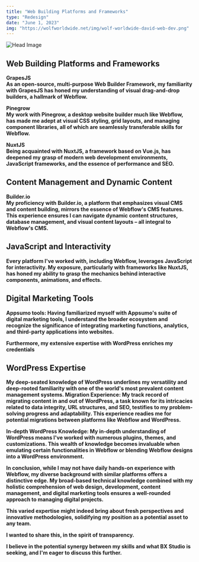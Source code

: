 ```yaml
---
title: "Web Building Platforms and Frameworks"
type: "Redesign"
date: "June 1, 2023"
img: "https://wolfworldwide.net/img/wolf-worldwide-david-web-dev.png"
---
```


![Head Image](https://wolfworldwide.net/img/wolf-worldwide-david-web-dev.png)

## Web Building Platforms and Frameworks

<b>GrapesJS</br>
As an open-source, multi-purpose Web Builder Framework, my familiarity with GrapesJS has honed my understanding of visual drag-and-drop builders, a hallmark of Webflow.


<b>Pinegrow</br>
My work with Pinegrow, a desktop website builder much like Webflow, has made me adept at visual CSS styling, grid layouts, and managing component libraries, all of which are seamlessly transferable skills for Webflow.

<b>NuxtJS</br>
Being acquainted with NuxtJS, a framework based on Vue.js, has deepened my grasp of modern web development environments, JavaScript frameworks, and the essence of performance and SEO.

## Content Management and Dynamic Content

<b>Builder.io</br>
My proficiency with Builder.io, a platform that emphasizes visual CMS and content building, mirrors the essence of Webflow's CMS features. This experience ensures I can navigate dynamic content structures, database management, and visual content layouts – all integral to Webflow's CMS.

## JavaScript and Interactivity

Every platform I've worked with, including Webflow, leverages JavaScript for interactivity. My exposure, particularly with frameworks like NuxtJS, has honed my ability to grasp the mechanics behind interactive components, animations, and effects.

## Digital Marketing Tools

Appsumo tools: Having familiarized myself with Appsumo's suite of digital marketing tools, I understand the broader ecosystem and recognize the significance of integrating marketing functions, analytics, and third-party applications into websites.

Furthermore, my extensive expertise with WordPress enriches my credentials

## WordPress Expertise

My deep-seated knowledge of WordPress underlines my versatility and deep-rooted familiarity with one of the world's most prevalent content management systems.
Migration Experience: My track record of migrating content in and out of WordPress, a task known for its intricacies related to data integrity, URL structures, and SEO, testifies to my problem-solving progress and adaptability. This experience readies me for potential migrations between platforms like Webflow and WordPress.

In-depth WordPress Knowledge: My in-depth understanding of WordPress means I've worked with numerous plugins, themes, and customizations. This wealth of knowledge becomes invaluable when emulating certain functionalities in Webflow or blending Webflow designs into a WordPress environment.

In conclusion, while I may not have daily hands-on experience with Webflow, my diverse background with similar platforms offers a distinctive edge. My broad-based technical knowledge combined with my holistic comprehension of web design, development, content management, and digital marketing tools ensures a well-rounded approach to managing digital projects. 

This varied expertise might indeed bring about fresh perspectives and innovative methodologies, solidifying my position as a potential asset to any team.

I wanted to share this, in the spirit of transparency.

I believe in the potential synergy between my skills and what BX Studio is seeking, and I'm eager to discuss this further.
